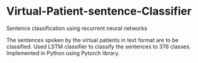 # Virtual-Patient-sentence-Classifier
Sentence classification using recurrent neural networks

The sentences spoken by the virtual patients in text format are to be classified.
Used LSTM classifier to classify the sentences to 376 classes.
Implemented in Python using Pytorch library.
